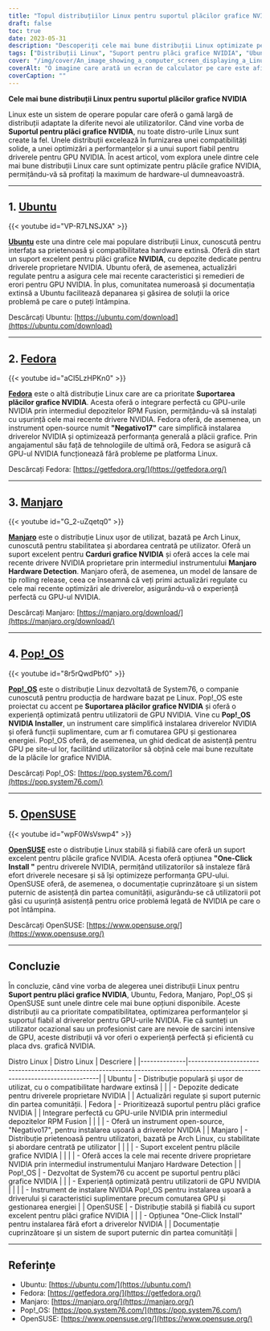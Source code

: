 ```yaml
---
title: "Topul distribuțiilor Linux pentru suportul plăcilor grafice NVIDIA în 2023"
draft: false
toc: true
date: 2023-05-31
description: "Descoperiți cele mai bune distribuții Linux optimizate pentru suportul plăcilor grafice NVIDIA, asigurând o performanță și o compatibilitate fără cusur."
tags: ["Distribuții Linux", "Suport pentru plăci grafice NVIDIA", "Ubuntu", "Fedora", "Manjaro", "Pop!_OS", "OpenSUSE", "compatibilitatea șoferilor", "optimizarea performanțelor", "Suport GPU", "Drivere Linux GPU", "Jocuri Linux", "Grafică Linux", "Drivere NVIDIA", "distribuții ușor de utilizat", "Stabilitatea Linux", "Documentație Linux", "Suportul comunității Linux", "Compatibilitate hardware Linux", "eliberare continuă", "Comutarea GPU", "gestionarea energiei", "Performanța GPU", "Instalare Linux", "Depanarea Linux", "Experiență de utilizator Linux", "Personalizare Linux", "Actualizări Linux", "actualizări offline", "depozit local", "cache", "configurare server", "configurare client", "apt-mirror", "debmirror", "createrepo", "apt-cacher-ng", "yum-cron", "Actualizări ale sistemului Linux", "actualizări de pachete offline", "actualizări software offline", "depozit local de pachete", "cache-ul pachetului local", "actualizări Linux offline", "gestionarea actualizărilor offline", "metode de actualizare offline", "întreținerea sistemului offline", "Actualizări pentru serverul Linux", "Actualizări client Linux", "gestionarea software-ului offline", "gestionarea pachetelor offline", "strategii de actualizare", "Actualizări de securitate Linux"]
cover: "/img/cover/An_image_showing_a_computer_screen_displaying_a_Linux_distro.png"
coverAlt: "O imagine care arată un ecran de calculator pe care este afișat logo-ul unei distribuții Linux cu o placă grafică NVIDIA și grafică colorată în fundal, reprezentând suportul fără probleme și optimizarea performanțelor pentru GPU-urile NVIDIA în distribuțiile Linux."
coverCaption: ""
---
```


**Cele mai bune distribuții Linux pentru suportul plăcilor grafice NVIDIA**

Linux este un sistem de operare popular care oferă o gamă largă de distribuții adaptate la diferite nevoi ale utilizatorilor. Când vine vorba de **Suportul pentru plăci grafice NVIDIA**, nu toate distro-urile Linux sunt create la fel. Unele distribuții excelează în furnizarea unei compatibilități solide, a unei optimizări a performanțelor și a unui suport fiabil pentru driverele pentru GPU NVIDIA. În acest articol, vom explora unele dintre cele mai bune distribuții Linux care sunt optimizate pentru plăcile grafice NVIDIA, permițându-vă să profitați la maximum de hardware-ul dumneavoastră.
______

## 1. [Ubuntu](https://ubuntu.com/download)

{{< youtube id="VP-R7LNSJXA" >}}

[**Ubuntu**](https://ubuntu.com/download) este una dintre cele mai populare distribuții Linux, cunoscută pentru interfața sa prietenoasă și compatibilitatea hardware extinsă. Oferă din start un suport excelent pentru plăci grafice **NVIDIA**, cu depozite dedicate pentru driverele proprietare NVIDIA. Ubuntu oferă, de asemenea, actualizări regulate pentru a asigura cele mai recente caracteristici și remedieri de erori pentru GPU NVIDIA. În plus, comunitatea numeroasă și documentația extinsă a Ubuntu facilitează depanarea și găsirea de soluții la orice problemă pe care o puteți întâmpina.

Descărcați Ubuntu: [https://ubuntu.com/download](https://ubuntu.com/download)

______

## 2. [Fedora](https://getfedora.org/)

{{< youtube id="aCI5LzHPKn0" >}}

[**Fedora**](https://getfedora.org/) este o altă distribuție Linux care are ca prioritate **Suportarea plăcilor grafice NVIDIA**. Acesta oferă o integrare perfectă cu GPU-urile NVIDIA prin intermediul depozitelor RPM Fusion, permițându-vă să instalați cu ușurință cele mai recente drivere NVIDIA. Fedora oferă, de asemenea, un instrument open-source numit **"Negativo17"** care simplifică instalarea driverelor NVIDIA și optimizează performanța generală a plăcii grafice. Prin angajamentul său față de tehnologiile de ultimă oră, Fedora se asigură că GPU-ul NVIDIA funcționează fără probleme pe platforma Linux.

Descărcați Fedora: [https://getfedora.org/](https://getfedora.org/)

______

## 3. [Manjaro](https://manjaro.org/download/)

{{< youtube id="G_2-uZqetq0" >}}

[**Manjaro**](https://manjaro.org/download/) este o distribuție Linux ușor de utilizat, bazată pe Arch Linux, cunoscută pentru stabilitatea și abordarea centrată pe utilizator. Oferă un suport excelent pentru **Carduri grafice NVIDIA** și oferă acces la cele mai recente drivere NVIDIA proprietare prin intermediul instrumentului **Manjaro Hardware Detection**. Manjaro oferă, de asemenea, un model de lansare de tip rolling release, ceea ce înseamnă că veți primi actualizări regulate cu cele mai recente optimizări ale driverelor, asigurându-vă o experiență perfectă cu GPU-ul NVIDIA.

Descărcați Manjaro: [https://manjaro.org/download/](https://manjaro.org/download/)

______

## 4. [Pop!_OS](https://pop.system76.com/)

{{< youtube id="8r5rQwdPbf0" >}}

[**Pop!_OS**](https://pop.system76.com/) este o distribuție Linux dezvoltată de System76, o companie cunoscută pentru producția de hardware bazat pe Linux. Pop!_OS este proiectat cu accent pe **Suportarea plăcilor grafice NVIDIA** și oferă o experiență optimizată pentru utilizatorii de GPU NVIDIA. Vine cu **Pop!_OS NVIDIA Installer**, un instrument care simplifică instalarea driverelor NVIDIA și oferă funcții suplimentare, cum ar fi comutarea GPU și gestionarea energiei. Pop!_OS oferă, de asemenea, un ghid dedicat de asistență pentru GPU pe site-ul lor, facilitând utilizatorilor să obțină cele mai bune rezultate de la plăcile lor grafice NVIDIA.

Descărcați Pop!_OS: [https://pop.system76.com/](https://pop.system76.com/)

______

## 5. [OpenSUSE](https://www.opensuse.org/)

{{< youtube id="wpF0WsVswp4" >}}

[**OpenSUSE**](https://www.opensuse.org/) este o distribuție Linux stabilă și fiabilă care oferă un suport excelent pentru plăcile grafice NVIDIA. Acesta oferă opțiunea **"One-Click Install "** pentru driverele NVIDIA, permițând utilizatorilor să instaleze fără efort driverele necesare și să își optimizeze performanța GPU-ului. OpenSUSE oferă, de asemenea, o documentație cuprinzătoare și un sistem puternic de asistență din partea comunității, asigurându-se că utilizatorii pot găsi cu ușurință asistență pentru orice problemă legată de NVIDIA pe care o pot întâmpina.

Descărcați OpenSUSE: [https://www.opensuse.org/](https://www.opensuse.org/)

______

## Concluzie

În concluzie, când vine vorba de alegerea unei distribuții Linux pentru **Suport pentru plăci grafice NVIDIA**, Ubuntu, Fedora, Manjaro, Pop!_OS și OpenSUSE sunt unele dintre cele mai bune opțiuni disponibile. Aceste distribuții au ca prioritate compatibilitatea, optimizarea performanțelor și suportul fiabil al driverelor pentru GPU-urile NVIDIA. Fie că sunteți un utilizator ocazional sau un profesionist care are nevoie de sarcini intensive de GPU, aceste distribuții vă vor oferi o experiență perfectă și eficientă cu placa dvs. grafică NVIDIA.

Distro Linux | Distro Linux | Descriere |
|--------------|--------------------------------------------------------------------------------------------------------------------------------|
| Ubuntu | - Distribuție populară și ușor de utilizat, cu o compatibilitate hardware extinsă |
| | - Depozite dedicate pentru driverele proprietare NVIDIA |
| Actualizări regulate și suport puternic din partea comunității.
| Fedora | - Prioritizează suportul pentru plăci grafice NVIDIA |
| Integrare perfectă cu GPU-urile NVIDIA prin intermediul depozitelor RPM Fusion |
| | | - Oferă un instrument open-source, "Negativo17", pentru instalarea ușoară a driverelor NVIDIA |
| Manjaro | - Distribuție prietenoasă pentru utilizatori, bazată pe Arch Linux, cu stabilitate și abordare centrată pe utilizator |
| | | - Suport excelent pentru plăcile grafice NVIDIA |
| | | - Oferă acces la cele mai recente drivere proprietare NVIDIA prin intermediul instrumentului Manjaro Hardware Detection |
| Pop!_OS | - Dezvoltat de System76 cu accent pe suportul pentru plăci grafice NVIDIA |
| | - Experiență optimizată pentru utilizatorii de GPU NVIDIA |
| | | - Instrument de instalare NVIDIA Pop!_OS pentru instalarea ușoară a driverului și caracteristici suplimentare precum comutarea GPU și gestionarea energiei |
| OpenSUSE | - Distribuție stabilă și fiabilă cu suport excelent pentru plăci grafice NVIDIA |
| | - Opțiunea "One-Click Install" pentru instalarea fără efort a driverelor NVIDIA |
| Documentație cuprinzătoare și un sistem de suport puternic din partea comunității |


______

## Referințe

- Ubuntu: [https://ubuntu.com/](https://ubuntu.com/)
- Fedora: [https://getfedora.org/](https://getfedora.org/)
- Manjaro: [https://manjaro.org/](https://manjaro.org/)
- Pop!_OS: [https://pop.system76.com/](https://pop.system76.com/)
- OpenSUSE: [https://www.opensuse.org/](https://www.opensuse.org/)

